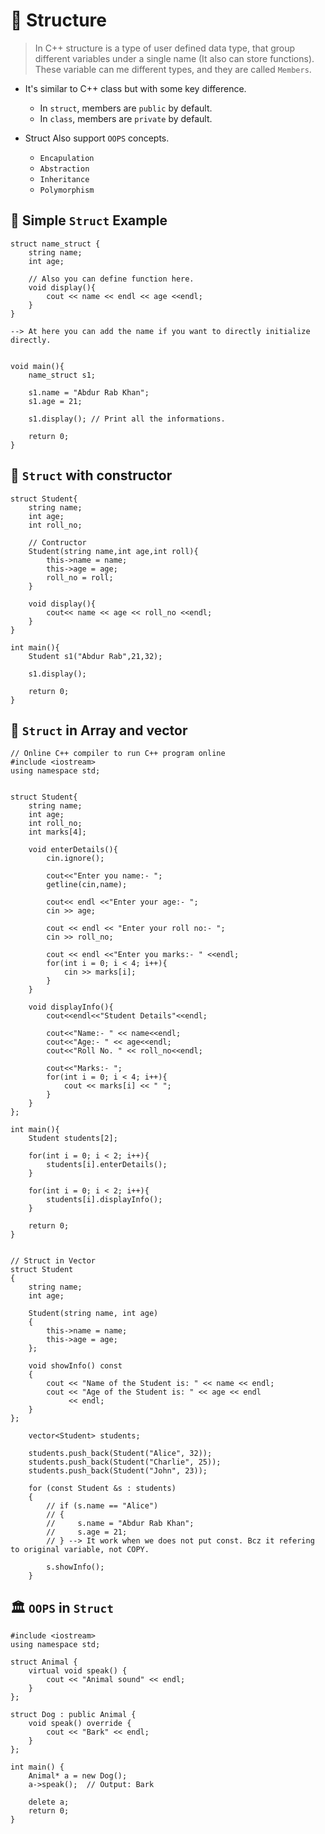 # 💫 Structure
> In C++ structure is a type of user defined data type, that group different variables under a single name (It also can store functions). These variable can me different types, and they are called `Members`.

* It's similar to C++ class but with some key difference.

    * In `struct`, members are `public` by default.
    * In `class`, members are `private` by default.
* Struct Also support `OOPS` concepts.
    * `Encapulation`
    * `Abstraction`
    * `Inheritance`
    * `Polymorphism`



## 📔 Simple `Struct` Example
```
struct name_struct {
    string name;
    int age;

    // Also you can define function here.
    void display(){
        cout << name << endl << age <<endl;
    }
} 

--> At here you can add the name if you want to directly initialize directly.


void main(){
    name_struct s1;

    s1.name = "Abdur Rab Khan";
    s1.age = 21;

    s1.display(); // Print all the informations.

    return 0;
}
```

## 🥇 `Struct` with constructor
```
struct Student{
    string name;
    int age;
    int roll_no;
    
    // Contructor
    Student(string name,int age,int roll){
        this->name = name;
        this->age = age;
        roll_no = roll;
    }

    void display(){
        cout<< name << age << roll_no <<endl;
    }
}

int main(){
    Student s1("Abdur Rab",21,32);

    s1.display();

    return 0;
}
```

## 📃 `Struct` in Array and vector
```
// Online C++ compiler to run C++ program online
#include <iostream>
using namespace std;


struct Student{
    string name;
    int age;
    int roll_no;
    int marks[4];

    void enterDetails(){
        cin.ignore();
        
        cout<<"Enter you name:- ";
        getline(cin,name);

        cout<< endl <<"Enter your age:- ";
        cin >> age;

        cout << endl << "Enter your roll no:- ";
        cin >> roll_no;

        cout << endl <<"Enter you marks:- " <<endl;
        for(int i = 0; i < 4; i++){
            cin >> marks[i];
        }
    }

    void displayInfo(){
        cout<<endl<<"Student Details"<<endl;

        cout<<"Name:- " << name<<endl;
        cout<<"Age:- " << age<<endl;
        cout<<"Roll No. " << roll_no<<endl;

        cout<<"Marks:- ";
        for(int i = 0; i < 4; i++){
            cout << marks[i] << " ";
        }
    }
};

int main(){
    Student students[2];

    for(int i = 0; i < 2; i++){
        students[i].enterDetails();
    }

    for(int i = 0; i < 2; i++){
        students[i].displayInfo();
    }

    return 0;
}


// Struct in Vector
struct Student
{
    string name;
    int age;

    Student(string name, int age)
    {
        this->name = name;
        this->age = age;
    };

    void showInfo() const
    {
        cout << "Name of the Student is: " << name << endl;
        cout << "Age of the Student is: " << age << endl
             << endl;
    }
};

    vector<Student> students;

    students.push_back(Student("Alice", 32));
    students.push_back(Student("Charlie", 25));
    students.push_back(Student("John", 23));

    for (const Student &s : students)
    {
        // if (s.name == "Alice")
        // {
        //     s.name = "Abdur Rab Khan";
        //     s.age = 21;
        // } --> It work when we does not put const. Bcz it refering to original variable, not COPY.

        s.showInfo();
    }
```

## 🏛️ `OOPS` in `Struct`
```
#include <iostream>
using namespace std;

struct Animal {
    virtual void speak() {
        cout << "Animal sound" << endl;
    }
};

struct Dog : public Animal {
    void speak() override {
        cout << "Bark" << endl;
    }
};

int main() {
    Animal* a = new Dog();
    a->speak();  // Output: Bark

    delete a;
    return 0;
}


```